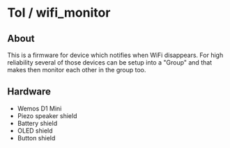 # ToI / wifi_monitor

## About

This is a firmware for device which notifies when WiFi disappears.
For high reliability several of those devices can be setup into a "Group" and that makes then monitor each other in the group too.

## Hardware

* Wemos D1 Mini
* Piezo speaker shield
* Battery shield
* OLED shield
* Button shield
